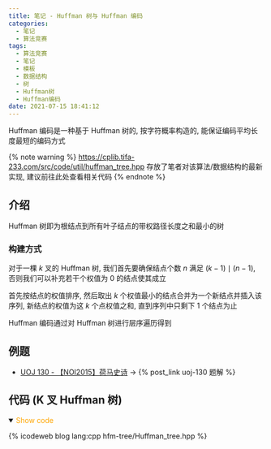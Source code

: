 ```yaml
---
title: 笔记 - Huffman 树与 Huffman 编码
categories:
  - 笔记
  - 算法竞赛
tags:
  - 算法竞赛
  - 笔记
  - 模板
  - 数据结构
  - 树
  - Huffman树
  - Huffman编码
date: 2021-07-15 18:41:12
---
```


Huffman 编码是一种基于 Huffman 树的, 按字符概率构造的, 能保证编码平均长度最短的编码方式

{% note warning %}
<https://cplib.tifa-233.com/src/code/util/huffman_tree.hpp> 存放了笔者对该算法/数据结构的最新实现, 建议前往此处查看相关代码
{% endnote %}

<!-- more -->

## 介绍

Huffman 树即为根结点到所有叶子结点的带权路径长度之和最小的树

### 构建方式

对于一棵 $k$ 叉的 Huffman 树, 我们首先要确保结点个数 $n$ 满足 $(k-1)\mid(n-1)$, 否则我们可以补充若干个权值为 $0$ 的结点使其成立

首先按结点的权值排序, 然后取出 $k$ 个权值最小的结点合并为一个新结点并插入该序列, 新结点的权值为这 $k$ 个点权值之和, 直到序列中只剩下 $1$ 个结点为止

Huffman 编码通过对 Huffman 树进行层序遍历得到

## 例题

- [UOJ 130 - 【NOI2015】荷马史诗](https://uoj.ac/problem/130) -> {% post_link uoj-130 题解 %}

## 代码 (K 叉 Huffman 树)

<details open>
<summary><font color='orange'>Show code</font></summary>

{% icodeweb blog lang:cpp hfm-tree/Huffman_tree.hpp %}

</details>
